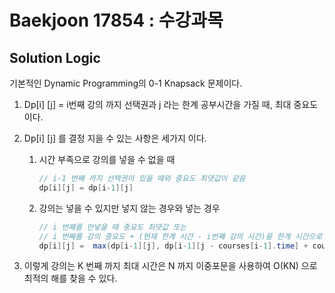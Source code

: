 # Baekjoon 17854 : 수강과목

## Solution Logic

기본적인 Dynamic Programming의 0-1 Knapsack 문제이다.

1. Dp[i] [j] = i번째 강의 까지 선택권과 j 라는 한계 공부시간을 가질 때, 최대 중요도이다.

2. Dp[i] [j] 를 결정 지을 수 있는 사항은 세가지 이다.

   1. 시간 부족으로 강의를 넣을 수 없을 때

      ```java
      // i-1 번째 까지 선택권이 있을 때와 중요도 최댓값이 같음
      dp[i][j] = dp[i-1][j]
      ```

   2. 강의는 넣을 수 있지만 넣지 않는 경우와 넣는 경우

      ```java
      // i 번째를 안넣을 때 중요도 최댓값 또는
      // i 번째를 강의 중요도 + (현재 한계 시간 - i번째 강의 시간)을 한계 시간으로 갖는 중요도의 최댓값
      dp[i][j] =  max(dp[i-1][j], dp[i-1][j - courses[i-1].time] + courses[i-1].importance)
      ```

3. 이렇게 강의는 K 번째 까지 최대 시간은 N 까지 이중포문을 사용하여 O(KN) 으로 최적의 해를 찾을 수 있다.